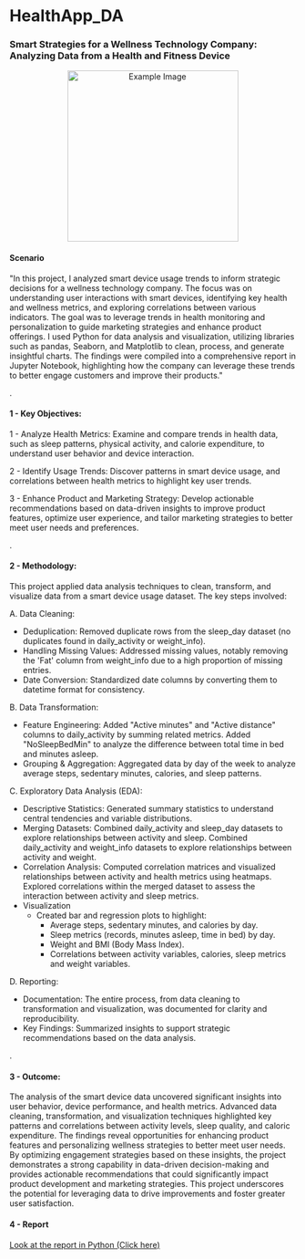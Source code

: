 # HealthApp_DA

### Smart Strategies for a Wellness Technology Company: Analyzing Data from a Health and Fitness Device

<div style="text-align: center;"><img src="Pictures/Wellness_LOGO.png" alt="Example Image" width="300"/></div>

#### Scenario 

"In this project, I analyzed smart device usage trends to inform strategic decisions for a wellness technology company. The focus was on understanding user interactions with smart devices, identifying key health and wellness metrics, and exploring correlations between various indicators. The goal was to leverage trends in health monitoring and personalization to guide marketing strategies and enhance product offerings. I used Python for data analysis and visualization, utilizing libraries such as pandas, Seaborn, and Matplotlib to clean, process, and generate insightful charts. The findings were compiled into a comprehensive report in Jupyter Notebook, highlighting how the company can leverage these trends to better engage customers and improve their products."

.

#### 1 - Key Objectives:


1 -	Analyze Health Metrics: Examine and compare trends in health data, such as sleep patterns, physical activity, and calorie expenditure, to understand user behavior and device interaction.
  
2 - Identify Usage Trends: Discover patterns in smart device usage, and correlations between health metrics to highlight key user trends.


3 - Enhance Product and Marketing Strategy: Develop actionable recommendations based on data-driven insights to improve product features, optimize user experience, and tailor marketing strategies to better meet user needs and preferences. 

.

#### 2 - Methodology:

This project applied data analysis techniques to clean, transform, and visualize data from a smart device usage dataset. The key steps involved:

A. Data Cleaning:

- Deduplication: Removed duplicate rows from the sleep_day dataset (no duplicates found in daily_activity or weight_info).
- Handling Missing Values: Addressed missing values, notably removing the 'Fat' column from weight_info due to a high proportion of missing entries.
- Date Conversion: Standardized date columns by converting them to datetime format for consistency.


B. Data Transformation:

- Feature Engineering: Added "Active minutes" and "Active distance" columns to daily_activity by summing related metrics. Added "NoSleepBedMin" to analyze the difference between total time in bed and minutes asleep.
- Grouping & Aggregation: Aggregated data by day of the week to analyze average steps, sedentary minutes, calories, and sleep patterns.


C. Exploratory Data Analysis (EDA):
- Descriptive Statistics: Generated summary statistics to understand central tendencies and variable distributions.
- Merging Datasets: Combined daily_activity and sleep_day datasets to explore relationships between activity and sleep. Combined daily_activity and weight_info datasets to explore relationships between activity and weight.
- Correlation Analysis: Computed correlation matrices and visualized relationships between activity and health metrics using heatmaps. Explored correlations within the merged dataset to assess the interaction between activity and sleep metrics.
- Visualization
  - Created bar and regression plots to highlight:
    - Average steps, sedentary minutes, and calories by day.
    - Sleep metrics (records, minutes asleep, time in bed) by day.
    - Weight and BMI (Body Mass Index).
    - Correlations between activity variables, calories, sleep metrics and weight variables.


D. Reporting:
- Documentation: The entire process, from data cleaning to transformation and visualization, was documented for clarity and reproducibility.
- Key Findings: Summarized insights to support strategic recommendations based on the data analysis.

.

#### 3 - Outcome:
The analysis of the smart device data uncovered significant insights into user behavior, device performance, and health metrics. Advanced data cleaning, transformation, and visualization techniques highlighted key patterns and correlations between activity levels, sleep quality, and caloric expenditure. The findings reveal opportunities for enhancing product features and personalizing wellness strategies to better meet user needs. By optimizing engagement strategies based on these insights, the project demonstrates a strong capability in data-driven decision-making and provides actionable recommendations that could significantly impact product development and marketing strategies. This project underscores the potential for leveraging data to drive improvements and foster greater user satisfaction.


#### 4 - Report
 [Look at the report in Python (Click here)](DA_wellnes_tech_company.pdf)
